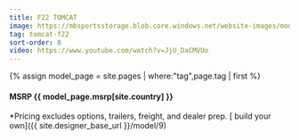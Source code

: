 ```yaml
---
title: F22 TOMCAT
image: https://mbsportsstorage.blob.core.windows.net/website-images/model-gallery/2018/f22/2018-f22-07.jpg
tag: tomcat-f22
sort-order: 0
video: https://www.youtube.com/watch?v=JjU_DaCMVUo
---
```

{% assign model_page = site.pages | where:"tag",page.tag | first %}
#### MSRP {{ model_page.msrp[site.country] }} ####

*Pricing excludes options, trailers, freight, and dealer prep.
[ build your own]({{ site.designer_base_url }}/model/9)
